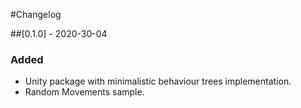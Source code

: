 #Changelog

##[0.1.0] - 2020-30-04
### Added
 - Unity package with minimalistic behaviour trees implementation.
 - Random Movements sample.